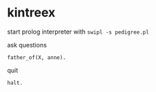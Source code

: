 # kintreex

start prolog interpreter with `swipl -s pedigree.pl`

ask questions

```
father_of(X, anne).
```

quit

```
halt.
```

